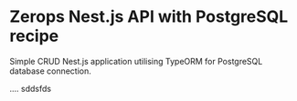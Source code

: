 # Zerops Nest.js API with PostgreSQL recipe
Simple CRUD Nest.js application utilising TypeORM for PostgreSQL database connection.


....
sddsfds